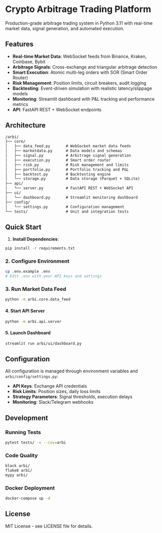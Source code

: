 # Crypto Arbitrage Trading Platform

Production-grade arbitrage trading system in Python 3.11 with real-time market data, signal generation, and automated execution.

## Features

- **Real-time Market Data**: WebSocket feeds from Binance, Kraken, Coinbase, Bybit
- **Arbitrage Signals**: Cross-exchange and triangular arbitrage detection
- **Smart Execution**: Atomic multi-leg orders with SOR (Smart Order Router)
- **Risk Management**: Position limits, circuit breakers, audit logging
- **Backtesting**: Event-driven simulation with realistic latency/slippage models
- **Monitoring**: Streamlit dashboard with P&L tracking and performance metrics
- **API**: FastAPI REST + WebSocket endpoints

## Architecture

```txt
/arbi/
├── core/
│   ├── data_feed.py       # WebSocket market data feeds
│   ├── marketdata.py      # Data models and schemas
│   ├── signal.py          # Arbitrage signal generation
│   ├── execution.py       # Smart order router
│   ├── risk.py            # Risk management and limits
│   ├── portfolio.py       # Portfolio tracking and P&L
│   ├── backtest.py        # Backtesting engine
│   └── storage.py         # Data storage (Parquet + SQLite)
├── api/
│   └── server.py          # FastAPI REST + WebSocket API
├── ui/
│   └── dashboard.py       # Streamlit monitoring dashboard
├── config/
│   └── settings.py        # Configuration management
└── tests/                 # Unit and integration tests
```

## Quick Start

1. **Install Dependencies**:

```bash
pip install -r requirements.txt
```

### 2. **Configure Environment**

```bash
cp .env.example .env
# Edit .env with your API keys and settings
```

### 3. **Run Market Data Feed**

```bash
python -m arbi.core.data_feed
```

#### 4. **Start API Server**

```bash
python -m arbi.api.server
```

#### 5. **Launch Dashboard**

```bash
streamlit run arbi/ui/dashboard.py
```

## Configuration

All configuration is managed through environment variables and `arbi/config/settings.py`:

- **API Keys**: Exchange API credentials
- **Risk Limits**: Position sizes, daily loss limits
- **Strategy Parameters**: Signal thresholds, execution delays
- **Monitoring**: Slack/Telegram webhooks

## Development

### Running Tests

```bash
pytest tests/ -v --cov=arbi
```

### Code Quality

```bash
black arbi/
flake8 arbi/
mypy arbi/
```

### Docker Deployment

```bash
docker-compose up -d
```

## License

MIT License - see LICENSE file for details.
